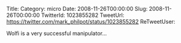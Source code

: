 Title: 
Category: micro
Date: 2008-11-26T00:00:00
Slug: 2008-11-26T00:00:00
TwitterId: 1023855282
TweetUrl: https://twitter.com/mark_philpot/status/1023855282
ReTweetUser: 

Wolfi is a very successful manipulator...